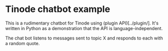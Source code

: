 # Tinode chatbot example

This is a rudimentary chatbot for Tinode using (plugin API)[../plugin/]. It's written in Python as a demonstration
that the API is language-independent.

The chat bot listens to messages sent to topic X and responds to each with a random quote.